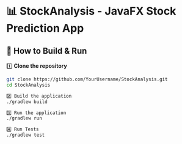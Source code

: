 # 📊 StockAnalysis - JavaFX Stock Prediction App

## 🚀 How to Build & Run
1️⃣ **Clone the repository**
```bash
git clone https://github.com/YourUsername/StockAnalysis.git
cd StockAnalysis

2️⃣ Build the application
./gradlew build

3️⃣ Run the application
./gradlew run

4️⃣ Run Tests
./gradlew test
